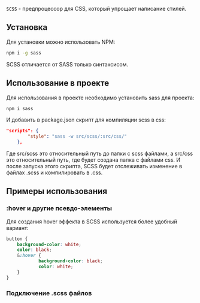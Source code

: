 `SCSS` - предпроцессор для CSS, который упрощает написание стилей.
## Установка
Для установки можно использовать NPM:
``` bash
npm i -g sass
```
SCSS отличается от SASS только синтаксисом.
## Использование в проекте
Для использования в проекте необходимо установить sass для проекта:
```bash
npm i sass
```
И добавить в package.json скрипт для компиляции scss в css:
``` json    
"scripts": {
        "style": "sass -w src/scss/:src/css/"
    },
```
Где src/scss это относительный путь до папки с scss файлами, а src/css это относительный путь, где будет создана папка с файлами css.
И после запуска этого скрипта, SCSS будет отслеживать изменение в файлах .scss и компилировать в .css.
## Примеры использования
### :hover и другие псевдо-элементы
Для создания hover эффекта в SCSS используется более удобный вариант:
```scss
button {
	background-color: white;
	color: black;
	&:hover {
			background-color: black;
			color: white;
	}
}
```
### Подключение .scss файлов